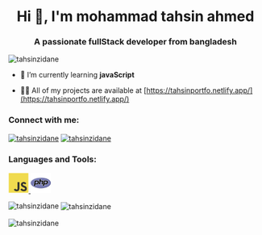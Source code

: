 <h1 align="center">Hi 👋, I'm mohammad tahsin ahmed</h1>
<h3 align="center">A passionate fullStack developer from bangladesh</h3>

<p align="left"> <img src="https://komarev.com/ghpvc/?username=tahsinzidane&label=Profile%20views&color=0e75b6&style=flat" alt="tahsinzidane" /> </p>

- 🌱 I’m currently learning **javaScript**

- 👨‍💻 All of my projects are available at [https://tahsinportfo.netlify.app/](https://tahsinportfo.netlify.app/)

<h3 align="left">Connect with me:</h3>
<p align="left">
<a href="https://fb.com/tahsinzidane" target="blank"><img align="center" src="https://raw.githubusercontent.com/rahuldkjain/github-profile-readme-generator/master/src/images/icons/Social/facebook.svg" alt="tahsinzidane" height="30" width="40" /></a>
<a href="https://instagram.com/tahsinzidane" target="blank"><img align="center" src="https://raw.githubusercontent.com/rahuldkjain/github-profile-readme-generator/master/src/images/icons/Social/instagram.svg" alt="tahsinzidane" height="30" width="40" /></a>
</p>

<h3 align="left">Languages and Tools:</h3>
<p align="left"> <a href="https://developer.mozilla.org/en-US/docs/Web/JavaScript" target="_blank" rel="noreferrer"> <img src="https://raw.githubusercontent.com/devicons/devicon/master/icons/javascript/javascript-original.svg" alt="javascript" width="40" height="40"/> </a> <a href="https://www.php.net" target="_blank" rel="noreferrer"> <img src="https://raw.githubusercontent.com/devicons/devicon/master/icons/php/php-original.svg" alt="php" width="40" height="40"/> </a> </p>

<p><img align="left" src="https://github-readme-stats.vercel.app/api/top-langs?username=tahsinzidane&show_icons=true&locale=en&layout=compact" alt="tahsinzidane" /></p>

<p>&nbsp;<img align="center" src="https://github-readme-stats.vercel.app/api?username=tahsinzidane&show_icons=true&locale=en" alt="tahsinzidane" /></p>

<p><img align="center" src="https://github-readme-streak-stats.herokuapp.com/?user=tahsinzidane&" alt="tahsinzidane" /></p>
